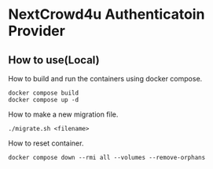 # NextCrowd4u Authenticatoin Provider

## How to use(Local)

How to build and run the containers using docker compose.

```shell
docker compose build
docker compose up -d
```

How to make a new migration file.

```shell
./migrate.sh <filename>
```

How to reset container.

```shell
docker compose down --rmi all --volumes --remove-orphans
```
